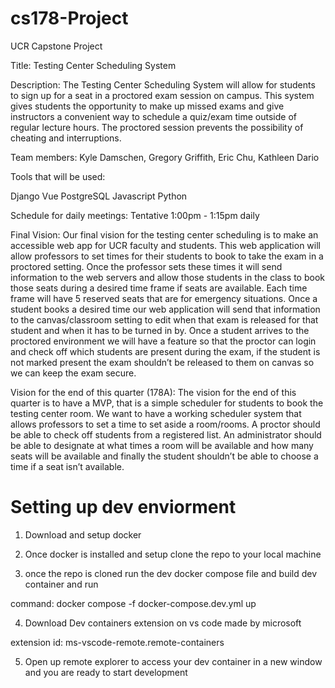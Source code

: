 # cs178-Project

UCR Capstone Project

Title: Testing Center Scheduling System

Description: The Testing Center Scheduling System will allow for students to sign up for a seat in a proctored exam session on campus. This system gives students the opportunity to make up missed exams and give instructors a convenient way to schedule a quiz/exam time outside of regular lecture hours. The proctored session prevents the possibility of cheating and interruptions.

Team members: Kyle Damschen, Gregory Griffith, Eric Chu, Kathleen Dario

Tools that will be used:

Django
Vue
PostgreSQL
Javascript
Python

Schedule for daily meetings: Tentative 1:00pm - 1:15pm daily

Final Vision: Our final vision for the testing center scheduling is to make an accessible web app for UCR faculty and students. This web application will allow professors to set times for their students to book to take the exam in a proctored setting. Once the professor sets these times it will send information to the web servers and allow those students in the class to book those seats during a desired time frame if seats are available. Each time frame will have 5 reserved seats that are for emergency situations. Once a student books a desired time our web application will send that information to the canvas/classroom setting to edit when that exam is released for that student and when it has to be turned in by. Once a student arrives to the proctored environment we will have a feature so that the proctor can login and check off which students are present during the exam, if the student is not marked present the exam shouldn’t be released to them on canvas so we can keep the exam secure.

Vision for the end of this quarter (178A): The vision for the end of this quarter is to have a MVP, that is a simple scheduler for students to book the testing center room. We want to have a working scheduler system that allows professors to set a time to set aside a room/rooms. A proctor should be able to check off students from a registered list. An administrator should be able to designate at what times a room will be available and how many seats will be available and finally the student shouldn’t be able to choose a time if a seat isn’t available.

# Setting up dev enviorment

1. Download and setup docker

2. Once docker is installed and setup clone the repo to your local machine

3. once the repo is cloned run the dev docker compose file and build dev container and run

command: docker compose -f docker-compose.dev.yml up

4. Download Dev containers extension on vs code made by microsoft

extension id: ms-vscode-remote.remote-containers

5. Open up remote explorer to access your dev container in a new window and you are ready to start development
